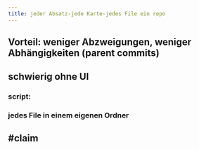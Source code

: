 ```yaml
---
title: jeder Absatz-jede Karte-jedes File ein repo
---
```


## Vorteil: weniger Abzweigungen, weniger Abhängigkeiten (parent commits)

## schwierig ohne UI
### script: 

### jedes File in einem eigenen Ordner

## #claim 
